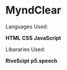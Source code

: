# MyndClear

Languages Used:

**HTML**
**CSS**
**JavaScript**

Libararies Used:

**RiveScipt**
**p5.speech**
